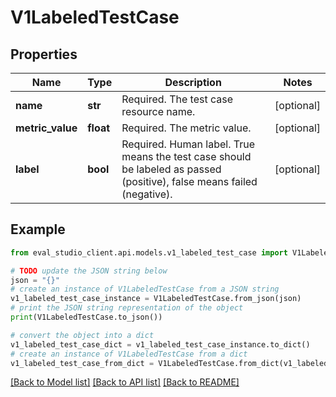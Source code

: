 # V1LabeledTestCase


## Properties

Name | Type | Description | Notes
------------ | ------------- | ------------- | -------------
**name** | **str** | Required. The test case resource name. | [optional] 
**metric_value** | **float** | Required. The metric value. | [optional] 
**label** | **bool** | Required. Human label. True means the test case should be labeled as passed (positive), false means failed (negative). | [optional] 

## Example

```python
from eval_studio_client.api.models.v1_labeled_test_case import V1LabeledTestCase

# TODO update the JSON string below
json = "{}"
# create an instance of V1LabeledTestCase from a JSON string
v1_labeled_test_case_instance = V1LabeledTestCase.from_json(json)
# print the JSON string representation of the object
print(V1LabeledTestCase.to_json())

# convert the object into a dict
v1_labeled_test_case_dict = v1_labeled_test_case_instance.to_dict()
# create an instance of V1LabeledTestCase from a dict
v1_labeled_test_case_from_dict = V1LabeledTestCase.from_dict(v1_labeled_test_case_dict)
```
[[Back to Model list]](../README.md#documentation-for-models) [[Back to API list]](../README.md#documentation-for-api-endpoints) [[Back to README]](../README.md)


